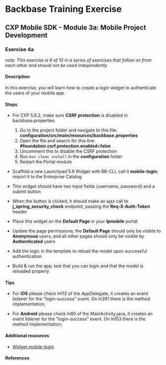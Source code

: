 Backbase Training Exercise
==========================

CXP Mobile SDK - Module 3a: Mobile Project Development
------------------------------------------------------

### Exercise 4a

*note: This exercise is 6 of 10 in a series of exercises that follow on from
each other and should not be used independently*

#### Description

In this exercise, you will learn how to create a login widget to authenticate
the users of your mobile app.

#### Steps

-   For CXP 5.6.2, make sure **CSRF protection** is disabled in backbase.properties
	1. Go to the project folder and navigate to this file: **configuration/src/main/resources/backbase.properties**
	2. Open the file and search for this line: **#foundation.csrf.protection.enabled=false**
	3. Uncomment this to disable the CSRF protection
	4. Run `mvn clean install` in the **configuration** folder
	5. Restart the Portal module

-   Scaffold a new Launchpad 5.6 Widget with BB-CLI, call it **mobile-login**;
    import it to the Enterprise Catalog

-   This widget should have two input fields (username, password) and a submit
    button

-   When the button is clicked, it should make an ajax call to
    **j\_spring\_security\_check** endpoint, passing the **Req-X-Auth-Token**
    header

-   Place this widget on the **Default Page** in your **lpmobile** portal

-   Update the page permissions; the **Default Page** should only be visible to
    **Anonymous** users, and all other pages should only be visible by
    **Authenticated** users

-   Add the logic in the template to reload the model upon successful
    authentication

-   Build & run the app; test that you can login and that the model is reloaded
    properly

#### Tips

-   For **iOS** please check ln112 of the AppDelegate, it creates an event
    listener for the "login-success" event. On ln261 there is the method
    implementation;

-   For **Android** please check ln80 of the MainActivity.java, it creates an
    event listener for the "login-success" event. On ln153 there is the method
    implementation;

#### Additional resources

-   [Widget mobile-login](<../../Resources/widgets/mobile-login>)

#### References
